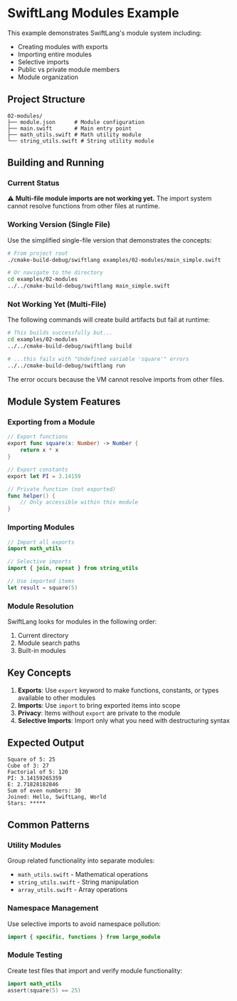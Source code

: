 # SwiftLang Modules Example

This example demonstrates SwiftLang's module system including:
- Creating modules with exports
- Importing entire modules
- Selective imports
- Public vs private module members
- Module organization

## Project Structure

```
02-modules/
├── module.json      # Module configuration
├── main.swift       # Main entry point
├── math_utils.swift # Math utility module
└── string_utils.swift # String utility module
```

## Building and Running

### Current Status

⚠️ **Multi-file module imports are not working yet.** The import system cannot resolve functions from other files at runtime.

### Working Version (Single File)

Use the simplified single-file version that demonstrates the concepts:

```bash
# From project root
./cmake-build-debug/swiftlang examples/02-modules/main_simple.swift

# Or navigate to the directory
cd examples/02-modules
../../cmake-build-debug/swiftlang main_simple.swift
```

### Not Working Yet (Multi-File)

The following commands will create build artifacts but fail at runtime:

```bash
# This builds successfully but...
cd examples/02-modules
../../cmake-build-debug/swiftlang build

# ...this fails with "Undefined variable 'square'" errors
../../cmake-build-debug/swiftlang run
```

The error occurs because the VM cannot resolve imports from other files.

## Module System Features

### Exporting from a Module

```swift
// Export functions
export func square(x: Number) -> Number {
    return x * x
}

// Export constants
export let PI = 3.14159

// Private function (not exported)
func helper() {
    // Only accessible within this module
}
```

### Importing Modules

```swift
// Import all exports
import math_utils

// Selective imports
import { join, repeat } from string_utils

// Use imported items
let result = square(5)
```

### Module Resolution

SwiftLang looks for modules in the following order:
1. Current directory
2. Module search paths
3. Built-in modules

## Key Concepts

1. **Exports**: Use `export` keyword to make functions, constants, or types available to other modules
2. **Imports**: Use `import` to bring exported items into scope
3. **Privacy**: Items without `export` are private to the module
4. **Selective Imports**: Import only what you need with destructuring syntax

## Expected Output

```
Square of 5: 25
Cube of 3: 27
Factorial of 5: 120
PI: 3.14159265359
E: 2.71828182846
Sum of even numbers: 30
Joined: Hello, SwiftLang, World
Stars: *****
```

## Common Patterns

### Utility Modules
Group related functionality into separate modules:
- `math_utils.swift` - Mathematical operations
- `string_utils.swift` - String manipulation
- `array_utils.swift` - Array operations

### Namespace Management
Use selective imports to avoid namespace pollution:
```swift
import { specific, functions } from large_module
```

### Module Testing
Create test files that import and verify module functionality:
```swift
import math_utils
assert(square(5) == 25)
```